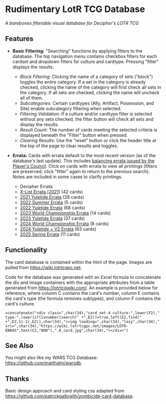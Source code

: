 # Rudimentary LotR TCG Database
*A barebones filterable visual database for Decipher's LOTR TCG*

## Features
* **Basic Filtering:** "Searching" functions by applying filters to the database. The top navigation menu contains checkbox filters for each cardset and dropdown filters for culture and cardtype. Pressing "filter" displays the results.
	- *Block Filtering:* Clicking the name of a category of sets ("block") toggles the entire category. If a set in the category is already checked, clicking the name of the category will first check all sets in the category. If all sets are checked, clicking the name will uncheck all of them.
	- *Subcategories:* Certain cardtypes (Ally, Artifact, Possession, and Site) enable subcategory filtering when selected.
	- *Filtering Validation:* If a culture and/or cardtype filter is selected without any sets checked, the filter button will check all sets and display the results.
	- *Result Count:* The number of cards meeting the selected criteria is displayed beneath the "Filter" button when pressed.
	- *Clearing Results:* Use the "reset" button or click the header title at the top of the page to clear results and toggles.

* **Errata:** Cards with errata default to the most recent version (as of the database's last update). This includes [balancing errata issued by the Player's Council](https://wiki.lotrtcgpc.net/wiki/PC_Errata). Click on cards with errata to view all printings (filters are preserved; click "filter" again to return to the previous search). Notes are included in some cases to clarify printings.
	- Decipher Errata
	- [X-List Errata (2021)](https://wiki.lotrtcgpc.net/wiki/PC_Errata#X-List_Errata) (42 cards)
	- [2021 Yuletide Errata](https://wiki.lotrtcgpc.net/wiki/PC_Errata#2021_Yuletide_Errata) (28 cards)
	- [2022 Summer Errata](https://wiki.lotrtcgpc.net/wiki/PC_Errata#2022_Summer_Errata) (5 cards)
	- [2022 Yuletide Errata](https://wiki.lotrtcgpc.net/wiki/PC_Errata#2022_Yuletide_Errata) (68 cards)
	- [2023 World Championship Errata](https://wiki.lotrtcgpc.net/wiki/PC_Errata#2023_World_Championship_Errata) (14 cards)
	- [2023 Yuletide Errata](https://wiki.lotrtcgpc.net/wiki/PC_Errata#2023_Yuletide_Errata) (37 cards)
	- [2024 World Championship Errata](https://wiki.lotrtcgpc.net/wiki/PC_Errata#2024_World_Championship_Errata) (8 cards)
	- [2024 Yuletide + V2 Errata](https://wiki.lotrtcgpc.net/wiki/PC_Errata#2024_Yuletide_+_V2_Errata) (63 cards)
	- [2025 Spring Errata](https://wiki.lotrtcgpc.net/wiki/PC_Errata#2025_Spring_Errata) (11 cards)

## Functionality
The card database is contained within the html of the page. Images are pulled from https://wiki.lotrtcgpc.net. 

Code for the database was generated with an Excel formula to concatenate the div and image containers with the appropriate attributes from a table generated from https://lotrtcgwiki.com/. An example is provided below for reference, where column C contains the card's number, column E contains the card's type (the formula removes subtypes), and column F contains the card's culture.

	=concatenate("<div class=",char(34),"card set-4 culture-",lower(F2)," type-",lower(if(isnumber(search(" •",E2))=true,left(E2,find(" •",E2,1)-1),E2)),char(34),"><img loading=",char(34),"lazy",char(34)," src=",char(34),"https://wiki.lotrtcgpc.net/images/LOTR-EN04S",text(C2,"000"),".0_card.jpg",char(34),"></div>")

## See Also
You might also like my WARS TCG Database: https://github.com/matthalm/warsdb.

## Thanks
Basic design approach and card styling css adapted from https://github.com/patrickgalbraith/zombicide-card-database.
